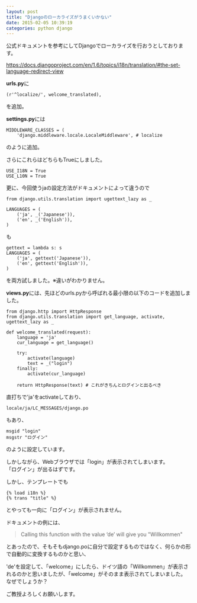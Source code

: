 ```yaml
---
layout: post
title: "Djangoのローカライズがうまくいかない"
date: 2015-02-05 10:39:19
categories: python django
---
```

<p>公式ドキュメントを参考にしてDjangoでローカライズを行おうとしております。</p>

<p><a href="https://docs.djangoproject.com/en/1.6/topics/i18n/translation/#the-set-language-redirect-view" rel="nofollow">https://docs.djangoproject.com/en/1.6/topics/i18n/translation/#the-set-language-redirect-view</a></p>

<p><strong>urls.py</strong>に</p>

<pre><code>(r'^localize/', welcome_translated),
</code></pre>

<p>を追加。</p>

<p><strong>settings.py</strong>には</p>

<pre><code>MIDDLEWARE_CLASSES = (
    'django.middleware.locale.LocaleMiddleware', # localize
</code></pre>

<p>のように追加。</p>

<p>さらにこれらはどちらもTrueにしました。</p>

<pre><code>USE_I18N = True
USE_L10N = True
</code></pre>

<p>更に、今回使うjaの設定方法がドキュメントによって違うので</p>

<pre><code>from django.utils.translation import ugettext_lazy as _

LANGUAGES = (
    ('ja', _('Japanese')),
    ('en', _('English')),
)
</code></pre>

<p>も</p>

<pre><code>gettext = lambda s: s
LANGUAGES = (
    ('ja', gettext('Japanese')),
    ('en', gettext('English')),
)
</code></pre>

<p>を両方試しました。※違いがわかりません。</p>

<p><strong>views.py</strong>には、先ほどのurls.pyから呼ばれる最小限の以下のコードを追加しました。</p>

<pre><code>from django.http import HttpResponse
from django.utils.translation import get_language, activate, ugettext_lazy as _

def welcome_translated(request):
    language = 'ja'
    cur_language = get_language()

    try:
        activate(language)
        text = _("login")
    finally:
        activate(cur_language)

    return HttpResponse(text) # これがきちんとログインと出るべき
</code></pre>

<p>直打ちで'ja'をactivateしており、</p>

<pre><code>locale/ja/LC_MESSAGES/django.po
</code></pre>

<p>もあり、</p>

<pre><code>msgid "login"
msgstr "ログイン"
</code></pre>

<p>のように設定しています。</p>

<p>しかしながら、Webブラウザでは「login」が表示されてしまいます。<br>
「ログイン」が出るはずです。</p>

<p>しかし、テンプレートでも</p>

<pre><code>{% load i18n %}
{% trans "title" %}
</code></pre>

<p>とやっても一向に「ログイン」が表示されません。</p>

<p>ドキュメントの例には、</p>

<blockquote>
  <p>Calling this function with the value ‘de’ will give you "Willkommen"</p>
</blockquote>

<p>とあったので、そもそもdjango.poに自分で設定するものではなく、何らかの形で自動的に変換するものかと思い、</p>

<p>'de'を設定して、「welcome」にしたら、ドイツ語の「Willkommen」が表示されるのかと思いましたが、「welcome」がそのまま表示されてしまいました。<br>
なぜでしょうか？</p>

<p>ご教授よろしくお願いします。</p>
